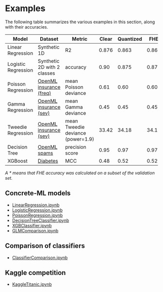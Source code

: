 # Examples

The following table summarizes the various examples in this section, along with their accuracies.

| Model               | Dataset                                                   | Metric                            | Clear | Quantized | FHE    |
| ------------------- | --------------------------------------------------------- | --------------------------------- | ----- | --------- | ------ |
| Linear Regression   | Synthetic 1D                                              | R2                                | 0.876 | 0.863     | 0.863  |
| Logistic Regression | Synthetic 2D with 2 classes                               | accuracy                          | 0.90  | 0.875     | 0.875  |
| Poisson Regression  | [OpenML insurance (freq)](https://www.openml.org/d/41214) | mean Poisson deviance             | 0.61  | 0.60      | 0.60   |
| Gamma Regression    | [OpenML insurance (sev)](https://www.openml.org/d/41215)  | mean Gamma deviance               | 0.45  | 0.45      | 0.45   |
| Tweedie Regression  | [OpenML insurance (sev)](https://www.openml.org/d/41215)  | mean Tweedie deviance (power=1.9) | 33.42 | 34.18     | 34.18  |
| Decision Tree       | [OpenML spams](https://www.openml.org/d/44)               | precision score                   | 0.95  | 0.97      | 0.97\* |
| XGBoost             | [Diabetes](https://www.openml.org/d/37)                   | MCC                               | 0.48  | 0.52      | 0.52\* |

_A * means that FHE accuracy was calculated on a subset of the validation set._

## **Concrete-ML** models

- [LinearRegression.ipynb](https://github.com/zama-ai/concrete-ml-internal/tree/main/docs/advanced_examples/LinearRegression.ipynb)
- [LogisticRegression.ipynb](https://github.com/zama-ai/concrete-ml-internal/tree/main/docs/advanced_examples/LogisticRegression.ipynb)
- [PoissonRegression.ipynb](https://github.com/zama-ai/concrete-ml-internal/tree/main/docs/advanced_examples/PoissonRegression.ipynb)
- [DecisionTreeClassifier.ipynb](https://github.com/zama-ai/concrete-ml-internal/tree/main/docs/advanced_examples/DecisionTreeClassifier.ipynb)
- [XGBClassifier.ipynb](https://github.com/zama-ai/concrete-ml-internal/tree/main/docs/advanced_examples/XGBClassifier.ipynb)
- [GLMComparison.ipynb](https://github.com/zama-ai/concrete-ml-internal/tree/main/docs/advanced_examples/GLMComparison.ipynb)

## Comparison of classifiers

- [ClassifierComparison.ipynb](https://github.com/zama-ai/concrete-ml-internal/tree/main/docs/advanced_examples/ClassifierComparison.ipynb)

## Kaggle competition

- [KaggleTitanic.ipynb](https://github.com/zama-ai/concrete-ml-internal/tree/main/docs/advanced_examples/KaggleTitanic.ipynb)


